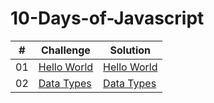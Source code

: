 # 10-Days-of-Javascript
|  #  | Challenge                                                                                                                     | Solution                                                                              |
| :-: | ----------------------------------------------------------------------------------------------------------------------------- | --------------------------------------------------------------------------------------|
| 01 | [Hello World](https://www.hackerrank.com/challenges/js10-hello-world/problem?isFullScreen=true)                                | [Hello World](Hello_World.js)                                                          |
| 02 | [Data Types](https://www.hackerrank.com/challenges/js10-data-types/problem?isFullScreen=true)                                  | [Data Types](Data_Types.js)                                                           |
